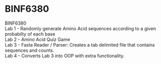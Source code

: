 # BINF6380

BINF6380 </br>
Lab 1 - Randomly generate Amino Acid sequences according to a given probabilty of each base</br>
Lab 2 - Amino Acid Quiz Game</br>
Lab 3 - Fasta Reader / Parser: Creates a tab delimited file that contains sequences and counts.</br>
Lab 4 - Converts Lab 3 into OOP with extra functionality.</br>
